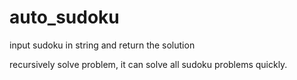 # auto_sudoku

input sudoku in string
and return the solution

recursively solve problem, it can solve all sudoku problems quickly.

